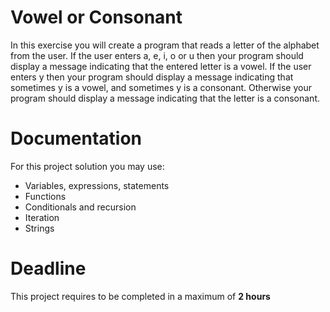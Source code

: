 # Vowel or Consonant

In this exercise you will create a program that reads a letter of the alphabet from the user. 
If the user enters a, e, i, o or u then your program should display a message indicating that the entered letter is a vowel. 
If the user enters y then your program should display a message indicating that sometimes y is a vowel, and sometimes y is a consonant. 
Otherwise your program should display a message indicating that the letter is a consonant.

# Documentation

For this project solution you may use:

- Variables, expressions, statements
- Functions
- Conditionals and recursion
- Iteration
- Strings

# Deadline

This project requires to be completed in a maximum of **2 hours**
